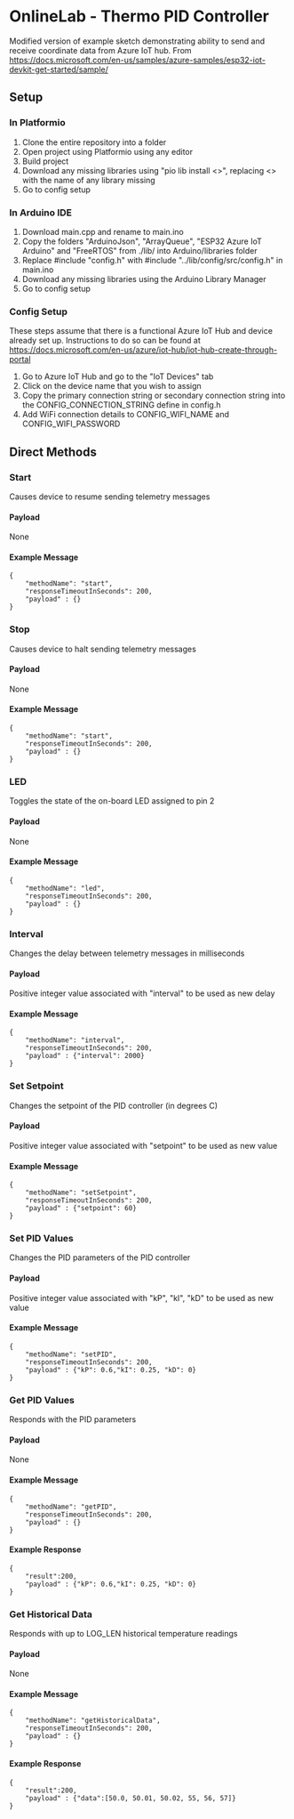 # OnlineLab - Thermo PID Controller

Modified version of example sketch demonstrating ability to send and receive coordinate data from Azure IoT hub. From https://docs.microsoft.com/en-us/samples/azure-samples/esp32-iot-devkit-get-started/sample/

## Setup

### In Platformio

1. Clone the entire repository into a folder 
2. Open project using Platformio using any editor
3. Build project
4. Download any missing libraries using "pio lib install <>", replacing <> with the name of any library missing
5. Go to config setup

### In Arduino IDE

1. Download main.cpp and rename to main.ino
2. Copy the folders "ArduinoJson", "ArrayQueue", "ESP32 Azure IoT Arduino" and "FreeRTOS" from ./lib/ into Arduino/libraries folder 
3. Replace \#include "config.h" with #include "../lib/config/src/config.h" in main.ino
4. Download any missing libraries using the Arduino Library Manager
5. Go to config setup

### Config Setup
These steps assume that there is a functional Azure IoT Hub and device already set up. Instructions to do so can be found at https://docs.microsoft.com/en-us/azure/iot-hub/iot-hub-create-through-portal

1. Go to Azure IoT Hub and go to the "IoT Devices" tab
2. Click on the device name that you wish to assign
3. Copy the primary connection string or secondary connection string into the CONFIG_CONNECTION_STRING define in config.h
4. Add WiFi connection details to CONFIG_WIFI_NAME and CONFIG_WIFI_PASSWORD

## Direct Methods

### Start

Causes device to resume sending telemetry messages

#### Payload

None

#### Example Message

```
{
    "methodName": "start",
    "responseTimeoutInSeconds": 200,
    "payload" : {}
}
```

### Stop

Causes device to halt sending telemetry messages

#### Payload

None

#### Example Message

```
{
    "methodName": "start",
    "responseTimeoutInSeconds": 200,
    "payload" : {}
}
```

### LED

Toggles the state of the on-board LED assigned to pin 2

#### Payload

None

#### Example Message

```
{
    "methodName": "led",
    "responseTimeoutInSeconds": 200,
    "payload" : {}
}
```

### Interval

Changes the delay between telemetry messages in milliseconds

#### Payload

Positive integer value associated with "interval" to be used as new delay

#### Example Message

```
{
    "methodName": "interval",
    "responseTimeoutInSeconds": 200,
    "payload" : {"interval": 2000}
}
```

### Set Setpoint

Changes the setpoint of the PID controller (in degrees C)

#### Payload 

Positive integer value associated with "setpoint" to be used as new value

#### Example Message
```
{
    "methodName": "setSetpoint",
    "responseTimeoutInSeconds": 200,
    "payload" : {"setpoint": 60}
}
```

### Set PID Values

Changes the PID parameters of the PID controller

#### Payload 

Positive integer value associated with "kP", "kI", "kD" to be used as new value

#### Example Message
```
{
    "methodName": "setPID",
    "responseTimeoutInSeconds": 200,
    "payload" : {"kP": 0.6,"kI": 0.25, "kD": 0}
}
```

### Get PID Values

Responds with the PID parameters

#### Payload 

None

#### Example Message
```
{
    "methodName": "getPID",
    "responseTimeoutInSeconds": 200,
    "payload" : {}
}
```

#### Example Response
```
{
    "result":200,
    "payload" : {"kP": 0.6,"kI": 0.25, "kD": 0}
}
```

### Get Historical Data

Responds with up to LOG_LEN historical temperature readings

#### Payload 

None

#### Example Message
```
{
    "methodName": "getHistoricalData",
    "responseTimeoutInSeconds": 200,
    "payload" : {}
}
```

#### Example Response
```
{
    "result":200,
    "payload" : {"data":[50.0, 50.01, 50.02, 55, 56, 57]}
}
```
